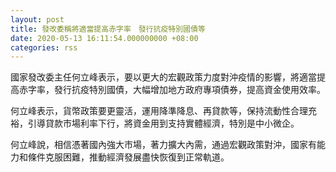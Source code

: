 ```yaml
---
layout: post
title: 發改委稱將適當提高赤字率　發行抗疫特別國債等
date: 2020-05-13 16:11:54.000000000 +08:00
categories: rss
---
```


國家發改委主任何立峰表示，要以更大的宏觀政策力度對沖疫情的影響，將適當提高赤字率，發行抗疫特別國債，大幅增加地方政府專項債券，提高資金使用效率。

何立峰表示，貨幣政策要更靈活，運用降準降息、再貸款等，保持流動性合理充裕，引導貸款市場利率下行，將資金用到支持實體經濟，特別是中小微企。

何立峰說，相信憑著國內強大市場，著力擴大內需，通過宏觀政策對沖，國家有能力和條件克服困難，推動經濟發展盡快恢復到正常軌道。
